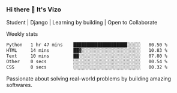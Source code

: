 ### Hi there 👋 It's Vizo

Student | Django | Learning by building | Open to Collaborate

Weekly stats
<!--START_SECTION:waka-->

```txt
Python   1 hr 47 mins    ████████████████████░░░░░   80.50 %
HTML     14 mins         ██▓░░░░░░░░░░░░░░░░░░░░░░   10.83 %
Text     10 mins         ██░░░░░░░░░░░░░░░░░░░░░░░   07.80 %
Other    0 secs          ░░░░░░░░░░░░░░░░░░░░░░░░░   00.54 %
CSS      0 secs          ░░░░░░░░░░░░░░░░░░░░░░░░░   00.32 %
```

<!--END_SECTION:waka-->


Passionate about solving real-world problems by building amazing softwares.
